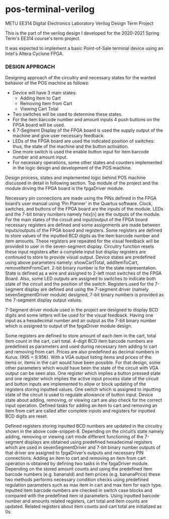 # pos-terminal-verilog
METU EE314 Digital Electronics Laboratory Verilog Design Term Project

This is the part of the verilog design I developed for the 2020-2021 Spring Term's EE314 course's term project.

It was expected to implement a basic Point-of-Sale terminal device using an Intel's Altera Cyclone FPGA.

### DESIGN APPROACH
Designing approach of the circuitry and necessary states for the wanted behavior of the POS machine as follows:
-	Device will have 3 main states:
    - Adding Item to Cart
    - Removing Item from Cart
    - Viewing Cart Total
-	Two switches will be used to determine these states.
-	For the item barcode number and amount inputs 4 push buttons on the FPGA board will be used.
-	6 7-Segment Display of the FPGA board is used the supply output of the machine and give user necessary feedback.
-	LEDs of the FPGA board are used the indicated position of switches: thus, the state of the machine and the button activation.
-	One more switch is used the enable button input for item barcode number and amount input.
-	For necessary operations, some other states and counters implemented in the logic design and development of the POS machine.

Design process, states and implemented logic behind POS machine discussed in detail in following section.
Top module of the project and the module driving the FPGA board is the fpgaDriver module.

Necessary pin connections are made using the PINs defined in the FPGA board’s user manual using ‘Pin Planner’ in the Quartus software. Clock, switches, and buttons of the FPGA board are the inputs of the module. LEDs and the 7-bit binary numbers namely hex[n] are the outputs of the module.
For the main states of the circuit and input/output of the FPGA board necessary registers are defined and some assignments are made between inputs/outputs of the FPGA board and registers.
Some registers are defined to store values of the inputted BCD digits as the item barcode number and item amounts. These registers are repeated for the visual feedback will be provided to user in the seven-segment display. Circuitry function resets these input registers after a complete input but display registers are continued to store to provide visual output.
Device states are predefined using above parameters namely: showCartTotal, addItemToCart, removeItemFromCart. 2-bit binary number is for the state representation. State is defined as a wire and assigned to 2-left most switches of the FPGA Board. 
Also, some LED outputs are assigned to switches to indicate both state of the circuit and the position of the switch. Registers used for the 7-segment display are defined and using the 7-segment driver (namely sevenSegmentDriver module) designed, 7-bit binary numbers is provided as the 7-segment display output values. 

7-Segment driver module used in the project are designed to display BCD digits and some letters will be used for the visual feedback. Having one input as a hexadecimal number and an output as the 7-bit binary number which is assigned to output of the fpgaDriver module design.

Some registers are defined to store amount of each item in the cart, total item count in the cart, cart total. 4-digit BCD item barcode numbers are predefined as parameters and used during necessary item adding to cart and removing from cart. Prices are also predefined as decimal numbers in Kurus. (995 = 9.95₺). With a VGA output listing items and prices of the items or, items in the cart would have been possible. For that design, some other parameters which would have been the state of the circuit with VGA output can be seen also.
One register which implies a button pressed state and one register which implies the active input process state of the circuit and button inputs are implemented to allow or block updating of the registers storing inputted values. One switch which is assigned to inputting state of the circuit is used to regulate allowance of button input. Device state about adding, removing, or viewing cart are also check for the correct input operation. Defined tasks for adding an item to cart and removing an item from cart are called after complete inputs and registers for inputted BCD digits are reset. 

Defined registers storing inputted BCD numbers are updated in the circuitry shown in the above code-snippet-8. Depending on the circuit’s state namely adding, removing or viewing cart mode different functioning of the 7-segment displays are obtained using predefined hexadecimal registers which are used in sevenSegmentDriver and 7-bit binary number outputs of that driver are assigned to fpgaDriver’s outputs and necessary PIN connections.
Adding an item to cart and removing an item from cart operation is obtained by defining two tasks in the fpgaDriver module. Depending on the stored amount counts and using the predefined item barcode numbers (e.g. bananaId) and item prices (e.g. bananaPrice) these two methods performs necessary condition checks using predefined regulation parameters such as max item in cart and max item for each type. Inputted item barcode numbers are checked in switch case blocks and compared with the predefined item id parameters. Using inputted barcode number and amounts related registers, cart total and item counts are updated. Related registers about item counts and cart total are initialized as 0s.
